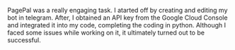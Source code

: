 PagePal was a really engaging task. I atarted off by creating and editing my bot in telegram. After, I obtained an API key from the Google Cloud Console and integrated it into my code, completing the coding in python. Although I faced some issues while working on it, it ultimately turned out to be successful.
